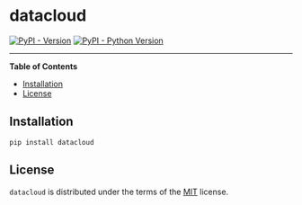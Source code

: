 # datacloud

[![PyPI - Version](https://img.shields.io/pypi/v/datacloud.svg)](https://pypi.org/project/datacloud)
[![PyPI - Python Version](https://img.shields.io/pypi/pyversions/datacloud.svg)](https://pypi.org/project/datacloud)

-----

**Table of Contents**

- [Installation](#installation)
- [License](#license)

## Installation

```console
pip install datacloud
```

## License

`datacloud` is distributed under the terms of the [MIT](https://spdx.org/licenses/MIT.html) license.

